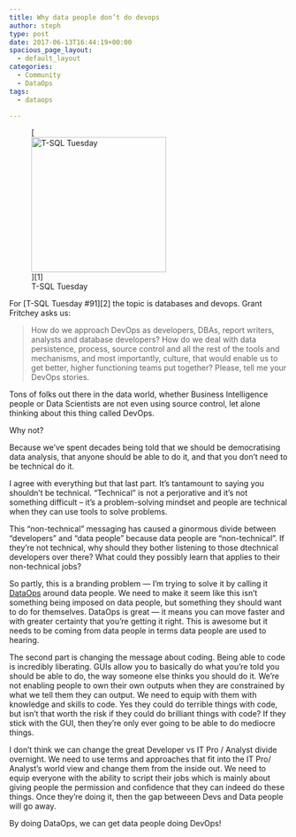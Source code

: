 ```yaml
---
title: Why data people don’t do devops
author: steph
type: post
date: 2017-06-13T16:44:19+00:00
spacious_page_layout:
  - default_layout
categories:
  - Community
  - DataOps
tags:
  - dataops

---
```

<figure style="width: 244px" class="wp-caption alignleft">[<img src="http://www.scarydba.com/wp-content/uploads/2017/05/tt_300_thumb_710BE775.jpg" width="244" height="244" alt="T-SQL Tuesday" class="size-full" />][1]<figcaption class="wp-caption-text">T-SQL Tuesday</figcaption></figure>For [T-SQL Tuesday #91][2] the topic is databases and devops. Grant Fritchey asks us:

> How do we approach DevOps as developers, DBAs, report writers, analysts and database developers? How do we deal with data persistence, process, source control and all the rest of the tools and mechanisms, and most importantly, culture, that would enable us to get better, higher functioning teams put together? Please, tell me your DevOps stories. 

Tons of folks out there in the data world, whether Business Intelligence people or Data Scientists are not even using source control, let alone thinking about this thing called DevOps.

Why not?

Because we&#8217;ve spent decades being told that we should be democratising data analysis, that anyone should be able to do it, and that you don&#8217;t need to be technical do it.

I agree with everything but that last part. It&#8217;s tantamount to saying you shouldn&#8217;t be technical. &#8220;Technical&#8221; is not a perjorative and it&#8217;s not something difficult &#8211; it&#8217;s a problem-solving mindset and people are technical when they can use tools to solve problems.

This &#8220;non-technical&#8221; messaging has caused a ginormous divide between &#8220;developers&#8221; and &#8220;data people&#8221; because data people are &#8220;non-technical&#8221;. If they&#8217;re not technical, why should they bother listening to those dtechnical developers over there? What could they possibly learn that applies to their non-technical jobs?

So partly, this is a branding problem &#8212; I&#8217;m trying to solve it by calling it [DataOps][3] around data people. We need to make it seem like this isn&#8217;t something being imposed on data people, but something they should want to do for themselves. DataOps is great &#8212; it means you can move faster and with greater certainty that you&#8217;re getting it right. This is awesome but it needs to be coming from data people in terms data people are used to hearing.

The second part is changing the message about coding. Being able to code is incredibly liberating. GUIs allow you to basically do what you&#8217;re told you should be able to do, the way someone else thinks you should do it. We&#8217;re not enabling people to own their own outputs when they are constrained by what we tell them they can output. We need to equip with them with knowledge and skills to code. Yes they could do terrible things with code, but isn&#8217;t that worth the risk if they could do brilliant things with code? If they stick with the GUI, then they&#8217;re only ever going to be able to do mediocre things.

I don&#8217;t think we can change the great Developer vs IT Pro / Analyst divide overnight. We need to use terms and approaches that fit into the IT Pro/ Analyst&#8217;s world view and change them from the inside out. We need to equip everyone with the ability to script their jobs which is mainly about giving people the permission and confidence that they can indeed do these things. Once they&#8217;re doing it, then the gap betweeen Devs and Data people will go away.

By doing DataOps, we can get data people doing DevOps!

 [1]: http://tsqltuesday.com/
 [2]: http://www.scarydba.com/2017/06/06/t-sql-tuesday-091-databases-devops/
 [3]: https://itsalocke.com/dataops-its-a-thing-honest/